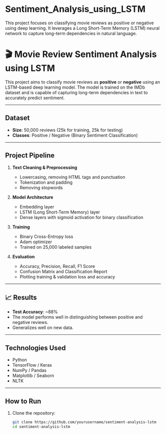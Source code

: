 # Sentiment_Analysis_using_LSTM
This project focuses on classifying movie reviews as positive or negative using deep learning. It leverages a Long Short-Term Memory (LSTM) neural network to capture long-term dependencies in natural language.
# 🎬 Movie Review Sentiment Analysis using LSTM

This project aims to classify movie reviews as **positive** or **negative** using an LSTM-based deep learning model. The model is trained on the IMDb dataset and is capable of capturing long-term dependencies in text to accurately predict sentiment.

---

##  Dataset

- **Size**: 50,000 reviews (25k for training, 25k for testing)
- **Classes**: Positive / Negative (Binary Sentiment Classification)

---

##  Project Pipeline

1. **Text Cleaning & Preprocessing**
   - Lowercasing, removing HTML tags and punctuation
   - Tokenization and padding
   - Removing stopwords

2. **Model Architecture**
   - Embedding layer
   - LSTM (Long Short-Term Memory) layer
   - Dense layers with sigmoid activation for binary classification

3. **Training**
   - Binary Cross-Entropy loss
   - Adam optimizer
   - Trained on 25,000 labeled samples

4. **Evaluation**
   - Accuracy, Precision, Recall, F1 Score
   - Confusion Matrix and Classification Report
   - Plotting training & validation loss and accuracy

---

## 📈 Results

- **Test Accuracy**: ~88%
- The model performs well in distinguishing between positive and negative reviews.
- Generalizes well on new data.

---

##  Technologies Used

- Python
- TensorFlow / Keras
- NumPy / Pandas
- Matplotlib / Seaborn
- NLTK

---

##  How to Run

1. Clone the repository:
   ```bash
   git clone https://github.com/yourusername/sentiment-analysis-lstm
   cd sentiment-analysis-lstm
